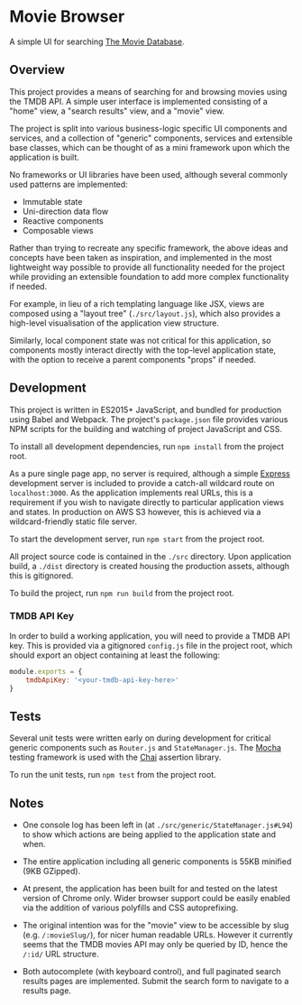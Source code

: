 # Movie Browser

A simple UI for searching [The Movie Database](https://www.themoviedb.org).

## Overview

This project provides a means of searching for and browsing movies using the TMDB API. A simple user interface is implemented consisting of a "home" view, a "search results" view, and a "movie" view.

The project is split into various business-logic specific UI components and services, and a collection of "generic" components, services and extensible base classes, which can be thought of as a mini framework upon which the application is built.

No frameworks or UI libraries have been used, although several commonly used patterns are implemented:
- Immutable state
- Uni-direction data flow
- Reactive components
- Composable views

Rather than trying to recreate any specific framework, the above ideas and concepts have been taken as inspiration, and implemented in the most lightweight way possible to provide all functionality needed for the project while providing an extensible foundation to add more complex functionality if needed.

For example, in lieu of a rich templating language like JSX, views are composed using a "layout tree" (`./src/layout.js`), which also provides a high-level visualisation of the application view structure.

Similarly, local component state was not critical for this application, so components mostly interact directly with the top-level application state, with the option to receive a parent components "props" if needed.

## Development

This project is written in ES2015+ JavaScript, and bundled for production using Babel and Webpack. The project's `package.json` file provides various NPM scripts for the building and watching of project JavaScript and CSS.

To install all development dependencies, run `npm install` from the project root.

As a pure single page app, no server is required, although a simple [Express](https://expressjs.com/) development server is included to provide a catch-all wildcard route on `localhost:3000`. As the application implements real URLs, this is a requirement if you wish to navigate directly to particular application views and states. In production on AWS S3 however, this is achieved via a wildcard-friendly static file server.

To start the development server, run `npm start` from the project root.

All project source code is contained in the `./src` directory. Upon application build, a `./dist` directory is created housing the production assets, although this is gitignored.

To build the project, run `npm run build` from the project root.

### TMDB API Key

In order to build a working application, you will need to provide a TMDB API key. This is provided via a gitignored `config.js` file in the project root, which should export an object containing at least the following:

```js
module.exports = {
    tmdbApiKey: '<your-tmdb-api-key-here>'
}
```

## Tests

Several unit tests were written early on during development for critical generic components such as `Router.js` and `StateManager.js`. The [Mocha](https://mochajs.org/) testing framework is used with the [Chai](http://chaijs.com/) assertion library.

To run the unit tests, run `npm test` from the project root.

## Notes

- One console log has been left in (at `./src/generic/StateManager.js#L94`) to show which actions are being applied to the application state and when.

- The entire application including all generic components is 55KB minified (9KB GZipped).

- At present, the application has been built for and tested on the latest version of Chrome only. Wider browser support could be easily enabled via the addition of various polyfills and CSS autoprefixing.

- The original intention was for the "movie" view to be accessible by slug (e.g. `/:movieSlug/`), for nicer human readable URLs. However it currently seems that the TMDB movies API may only be queried by ID, hence the `/:id/` URL structure.

- Both autocomplete (with keyboard control), and full paginated search results pages are implemented. Submit the search form to navigate to a results page.